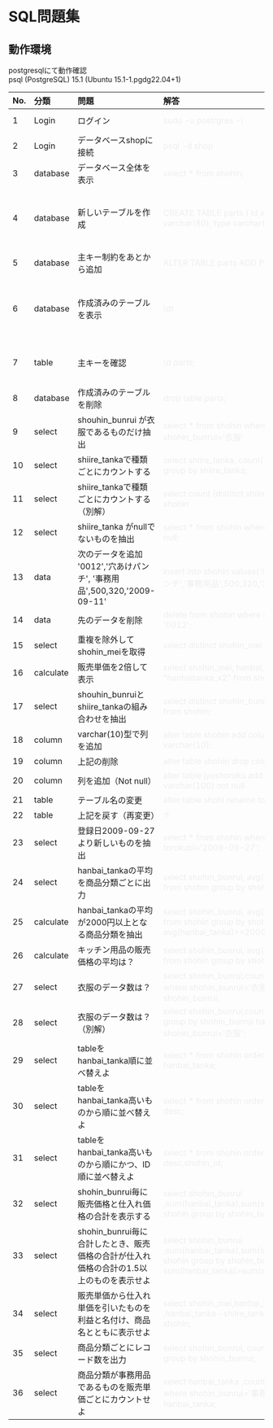 # SQL問題集

## 動作環境
postgresqlにて動作確認<br>
psql (PostgreSQL) 15.1 (Ubuntu 15.1-1.pgdg22.04+1)

|No.|分類|問題|解答|補足|
|:---|:---|:---|:---|:---|
|1|Login|ログイン|<font color ="#eeeeee">sudo -u postrgres -i</font>|<font color ="#eeeeee">[u] = User, [I] = login</font>|
|2|Login|データベースshopに接続|<font color ="#eeeeee">psql -d shop</font>|<font color ="#eeeeee">[d] = データベース名</font>|
|3|database|データベース全体を表示|<font color ="#eeeeee">select * from shohin;</font>|<font color ="#eeeeee"></font>|
|4|database|新しいテーブルを作成|<font color ="#eeeeee">CREATE TABLE parts ( Id int not null, name varchar(80), type varchar(20));</font>|<font color ="#eeeeee">データベースに接続した状態で実行する。(ex) shop=#</font>|"
|5|database|主キー制約をあとから追加|<font color ="#eeeeee">ALTER TABLE parts ADD PRIMARY KEY(id);</font>|<font color ="#eeeeee"></font>|
|6|database|作成済みのテーブルを表示|<font color ="#eeeeee">\dt</font>|<font color ="#eeeeee">(\)バックスラッシュ、日本語キーボードなら、一番右下にあるやつ</font>|
|7|table|主キーを確認|<font color ="#eeeeee">\d parts;</font>|<font color ="#eeeeee"> "parts_pkey" PRIMARY KEY, btree (bango)</font>|
|8|database|作成済みのテーブルを削除|<font color ="#eeeeee">drop table parts;</font>|<font color ="#eeeeee"></font>|
|9|select|shouhin_bunrui が衣服であるものだけ抽出|<font color ="#eeeeee">select * from shohin where shohin_bunrui='衣服'</font>|<font color ="#eeeeee"></font>|
|10|select|shiire_tankaで種類ごとにカウントする|<font color ="#eeeeee">select shiire_tanka, count(*) from shohin group by shiire_tanka;</font>|<font color ="#eeeeee"></font>|
|11|select|shiire_tankaで種類ごとにカウントする（別解）|<font color ="#eeeeee">select count (distinct shiire_tanka) from shohin</font>|<font color ="#eeeeee"></font>|
|12|select|shiire_tanka がnullでないものを抽出|<font color ="#eeeeee">select * from shohin where shiire_tanka is null;</font>|<font color ="#eeeeee"></font>|
|13|data|次のデータを追加 '0012','穴あけパンチ', '事務用品',500,320,'2009-09-11'|<font color ="#eeeeee">insert into shohin values('0012','穴あけパンチ','事務用品',500,320,'2009-09-11');</font>|<font color ="#eeeeee">文字列は''シングルクォートで囲む</font>|
|14|data|先のデータを削除|<font color ="#eeeeee">delete from shohin where shohin_id = '0012';</font>|<font color ="#eeeeee"></font>|
|15|select|重複を除外してshohin_meiを取得|<font color ="#eeeeee">select distinct shohin_mei from shohin;</font>|<font color ="#eeeeee"></font>|
|16|calculate|販売単価を2倍して表示|<font color ="#eeeeee">select shohin_mei, hanbai_tanka *2 as "hanbaitanka_x2" from shohin;</font>|<font color ="#eeeeee"></font>|
|17|select|shouhin_bunruiとshiire_tankaの組み合わせを抽出|<font color ="#eeeeee">select distinct shohin_bunrui, shiire_tanka from shohin;</font>|<font color ="#eeeeee"></font>|
|18|column|varchar(10)型で列を追加|<font color ="#eeeeee">alter table shohin add column memo2 varchar(10);</font>|<font color ="#eeeeee"></font>|
|19|column|上記の削除|<font color ="#eeeeee">alter table shohin drop column memo2;</font>|<font color ="#eeeeee"></font>|
|20|column|列を追加（Not null）|<font color ="#eeeeee">alter table jyushoroku add column jyusho varchar(100) not null</font>|<font color ="#eeeeee"></font>|
|21|table|テーブル名の変更|<font color ="#eeeeee">alter table shohi rename to Shohin</font>|<font color ="#eeeeee"></font>|
|22|table|上記を戻す（再変更）|<font color ="#eeeeee">↑</font>|<font color ="#eeeeee"></font>|
|23|select|登録日2009-09-27より新しいものを抽出|<font color ="#eeeeee">select * from shohin where torokubi>'2009-09-27';</font>|<font color ="#eeeeee"></font>|
|24|select|hanbai_tankaの平均を商品分類ごとに出力|<font color ="#eeeeee">select shohin_bunrui, avg(hanbai_tanka) from shohin group by shohin_bunrui;</font>|<font color ="#eeeeee"></font>|
|25|calculate|hanbai_tankaの平均が2000円以上となる商品分類を抽出|<font color ="#eeeeee">select shohin_bunrui, avg(hanbai_tanka) from shohin group by shohin_bunrui having avg(hanbai_tanka)>=2000;</font>|<font color ="#eeeeee"></font>|
|26|calculate|キッチン用品の販売価格の平均は？|<font color ="#eeeeee">select shohin_bunrui, avg(hanbai_tanka) from shohin group by shohin_bunrui;</font>|<font color ="#eeeeee"></font>|
|27|select|衣服のデータ数は？|<font color ="#eeeeee">select shohin_bunrui,count(*) from shohin where shohin_bunrui='衣服' group by shohin_bunrui;</font>|<font color ="#eeeeee"></font>|
|28|select|衣服のデータ数は？（別解）|<font color ="#eeeeee">select shohin_bunrui,count(*) from shohin group by shohin_bunrui having shohin_bunrui='衣服';</font>|<font color ="#eeeeee"></font>|
|29|select|tableをhanbai_tanka順に並べ替えよ|<font color ="#eeeeee">select * from shohin order by hanbai_tanka;</font>|<font color ="#eeeeee"></font>|
|30|select|tableをhanbai_tanka高いものから順に並べ替えよ|<font color ="#eeeeee">select * from shohin order by hanbai_tanka desc;</font>|<font color ="#eeeeee"></font>|
|31|select|tableをhanbai_tanka高いものから順にかつ、ID順に並べ替えよ|<font color ="#eeeeee">select * from shohin order by hanbai_tanka desc,shohin_id;</font>|<font color ="#eeeeee"></font>|
|32|select|shohin_bunrui毎に販売価格と仕入れ価格の合計を表示する|<font color ="#eeeeee">select shohin_bunrui ,sum(hanbai_tanka),sum(shiire_tanka) from shohin group by shohin_bunrui;</font>|<font color ="#eeeeee"></font>|
|33|select|shohin_bunrui毎に合計したとき、販売価格の合計が仕入れ価格の合計の1.5以上のものを表示せよ|<font color ="#eeeeee">select shohin_bunrui ,sum(hanbai_tanka),sum(shiire_tanka) from shohin group by shohin_bunrui having sum(hanbai_tanka)>sum(shiire_tanka)*1.5;</font>|<font color ="#eeeeee"></font>|
|34|select|販売単価から仕入れ単価を引いたものを利益と名付け、商品名とともに表示せよ|<font color ="#eeeeee">select shohin_mei,hanbai_tanka ,hanbai_tanka -shiire_tanka as rieki from shohin;</font>|<font color ="#eeeeee"></font>|
|35|select|商品分類ごとにレコード数を出力|<font color ="#eeeeee">select shohin_bunrui, count(*) from shohin group by shohin_bunrui;</font>|<font color ="#eeeeee"></font>|
|36|select|商品分類が事務用品であるものを販売単価ごとにカウントせよ|<font color ="#eeeeee">select hanbai_tanka ,count(*) from shohin where shohin_bunrui='事務用品' group by hanbai_tanka;</font>|<font color ="#eeeeee"></font>|
